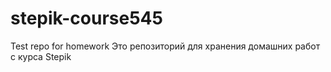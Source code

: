 # stepik-course545
Test repo for homework
Это репозиторий для хранения домашних работ с курса Stepik